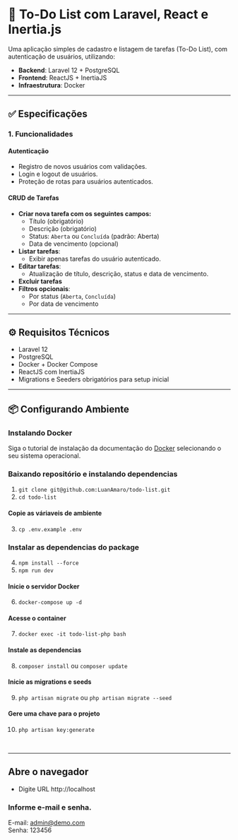 # 📝 To-Do List com Laravel, React e Inertia.js

Uma aplicação simples de cadastro e listagem de tarefas (To-Do List), com autenticação de usuários, utilizando:

- **Backend**: Laravel 12 + PostgreSQL  
- **Frontend**: ReactJS + InertiaJS  
- **Infraestrutura**: Docker

---

## ✅ Especificações

### 1. Funcionalidades

#### Autenticação
- Registro de novos usuários com validações.
- Login e logout de usuários.
- Proteção de rotas para usuários autenticados.

#### CRUD de Tarefas
- **Criar nova tarefa com os seguintes campos:**
  - Título (obrigatório)
  - Descrição (obrigatório)
  - Status: `Aberta` ou `Concluída` (padrão: Aberta)
  - Data de vencimento (opcional)
- **Listar tarefas**:
  - Exibir apenas tarefas do usuário autenticado.
- **Editar tarefas**:
  - Atualização de título, descrição, status e data de vencimento.
- **Excluir tarefas**
- **Filtros opcionais**:
  - Por status (`Aberta`, `Concluída`)
  - Por data de vencimento

---

## ⚙️ Requisitos Técnicos

- Laravel 12
- PostgreSQL
- Docker + Docker Compose
- ReactJS com InertiaJS
- Migrations e Seeders obrigatórios para setup inicial

---

## 📦 Configurando Ambiente

### Instalando Docker
Siga o tutorial de instalação da documentação do [Docker](https://docs.docker.com/get-docker/) selecionando o seu sistema operacional.

### Baixando repositório e instalando dependencias
1. `git clone git@github.com:LuanAmaro/todo-list.git`
2. `cd todo-list`

#### Copie as váriaveis de ambiente
3. `cp .env.example .env`

### Instalar as dependencias do package
4. `npm install --force`
5. `npm run dev`

#### Inicie o servidor Docker
6. `docker-compose up -d`

#### Acesse o container
7. `docker exec -it todo-list-php bash`

#### Instale as dependencias
8. `composer install` ou `composer update`

#### Inicie as migrations e seeds
9. `php artisan migrate` ou `php artisan migrate --seed`

#### Gere uma chave para o projeto
10. `php artisan key:generate`

<br>

---
## Abre o navegador
 - Digite URL http://localhost

### Informe e-mail e senha.
E-mail: admin@demo.com <br>
Senha: 123456
